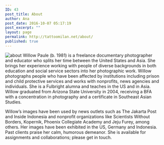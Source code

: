 ```yaml
---
ID: 43
post_title: About
author: Ana
post_date: 2016-10-07 05:17:19
post_excerpt: ""
layout: page
permalink: http://tattoomilan.net/about/
published: true
---
```

<img class="alignnone size-medium wp-image-45" src="http://localhost/wordpress/wp-content/uploads/2016/10/About.jpg" alt="about" />
Willow Paule (b. 1981) is a freelance documentary photographer and educator who splits her time between the United States and Asia. She brings her experience working with people of diverse backgrounds in both education and social service sectors into her photographic work. Willow photographs people who have been affected by institutions including prison and child protective services and works with nonprofits, news agencies and individuals. She is a Fulbright alumna and teaches in the US and in Asia. Willow graduated from Arizona State University in 2004, receiving a BFA with a concentration in photography and a certificate in Southeast Asian Studies. 

Willow’s images have been used by news outlets such as The Jakarta Post and Inside Indonesia and nonprofit organizations like Scientists Without Borders, Kopernik, Phoenix Collegiate Academy and Jeju Furey, among others. Her images have been exhibited in the US, Germany and Indonesia. Past clients praise her calm, humorous demeanor. She is available for assignments and collaborations; please get in touch.